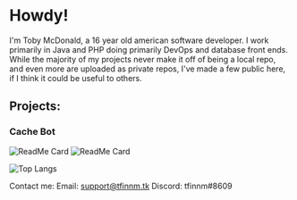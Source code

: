 # Howdy!

I'm Toby McDonald, a 16 year old american software developer. I work primarily in Java and PHP doing primarily DevOps and database front ends. While the majority of my projects never make it off of being a local repo, and even more are uploaded as private repos, I've made a few public here, if I think it could be useful to others.

## Projects:
### Cache Bot
![ReadMe Card](https://github-readme-stats.vercel.app/api/pin/?username=tfinnm&repo=cache-bot) ![ReadMe Card](https://github-readme-stats.vercel.app/api/pin/?username=tfinnm&repo=dsc-bot)

![Top Langs](https://github-readme-stats.vercel.app/api/top-langs/?username=tfinnm&layout=compact)


Contact me:
Email: support@tfinnm.tk
Discord: tfinnm#8609
